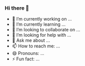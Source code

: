 ### Hi there 👋
- 🔭 I’m currently working on ...
- 🌱 I’m currently learning ...
- 👯 I’m looking to collaborate on ...
- 🤔 I’m looking for help with ...
- 💬 Ask me about ...
- 📫 How to reach me: ...
- 😄 Pronouns: ...
- ⚡ Fun fact: ...
<!--
**tonycrosby-tech/tonycrosby-tech** is a ✨ _special_ ✨ repository because its `README.md` (this file) appears on your GitHub profile.

Here are some ideas to get you started:


-->
